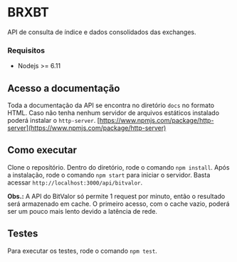 # BRXBT
API de consulta de índice e dados consolidados das exchanges.

### Requisitos
- Nodejs >= 6.11

## Acesso a documentação
Toda a documentação da API se encontra no diretório `docs` no formato HTML. Caso não tenha nenhum servidor de arquivos estáticos instalado poderá instalar o `http-server`. [https://www.npmjs.com/package/http-server](https://www.npmjs.com/package/http-server)

## Como executar
Clone o reposítório. Dentro do diretório, rode o comando `npm install`.
Após a instalação, rode o comando `npm start` para iniciar o servidor. Basta acessar `http://localhost:3000/api/bitvalor`.

**Obs.:** A API do BitValor só permite 1 request por minuto, então o resultado será armazenado em cache. O primeiro acesso, com o cache vazio, poderá ser um pouco mais lento devido a latência de rede.

## Testes
Para executar os testes, rode o comando `npm test`.
